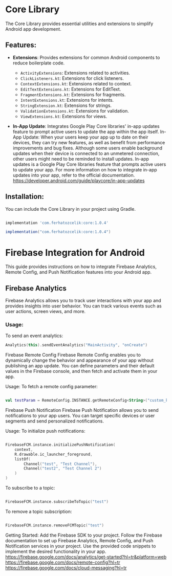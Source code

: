 # Core Library

The Core Library provides essential utilities and extensions to simplify Android app development.

## Features:

- **Extensions**: Provides extensions for common Android components to reduce boilerplate code.
  - `ActivityExtensions`: Extensions related to activities.
  - `ClickListeners.kt`: Extensions for click listeners.
  - `ContextExtensions.kt`: Extensions related to context.
  - `EditTextExtensions.kt`: Extensions for EditText.
  - `FragmentExtensions.kt`: Extensions for fragments.
  - `IntentExtensions.kt`: Extensions for intents.
  - `StringExtension.kt`: Extensions for strings.
  - `ValidationExtensions.kt`: Extensions for validation.
  - `ViewExtensions.kt`: Extensions for views.

- **In-App Update**: Integrates Google Play Core libraries' in-app updates feature to prompt active users to update the app within the app itself.
In-App Update:
When your users keep your app up to date on their devices, they can try new features, as well as benefit from performance improvements and bug fixes. Although some users enable background updates when their device is connected to an unmetered connection, other users might need to be reminded to install updates. In-app updates is a Google Play Core libraries feature that prompts active users to update your app.
For more information on how to integrate in-app updates into your app, refer to the official documentation.
https://developer.android.com/guide/playcore/in-app-updates

## Installation:

You can include the Core Library in your project using Gradle.

```groovy

implementation 'com.ferhatozcelik:core:1.0.4'

implementation("com.ferhatozcelik:core:1.0.4")

```

# Firebase Integration for Android

This guide provides instructions on how to integrate Firebase Analytics, Remote Config, and Push Notification features into your Android app.

## Firebase Analytics

Firebase Analytics allows you to track user interactions with your app and provides insights into user behavior. You can track various events such as user actions, screen views, and more.

### Usage:

To send an event analytics:

```kotlin
Analytics(this).sendEventAnalytics("MainActivity", "onCreate")

```

Firebase Remote Config
Firebase Remote Config enables you to dynamically change the behavior and appearance of your app without publishing an app update. You can define parameters and their default values in the Firebase console, and then fetch and activate them in your app.

Usage:
To fetch a remote config parameter:

```kotlin

val testParam = RemoteConfig.INSTANCE.getRemoteConfig<String>("custom_key")

```

Firebase Push Notification
Firebase Push Notification allows you to send notifications to your app users. You can target specific devices or user segments and send personalized notifications.

Usage:
To initialize push notifications:

```kotlin

FirebaseFCM.instance.initializePushNotification(
    context,
    R.drawable.ic_launcher_foreground,
    listOf(
        Channel("test", "Test Channel"),
        Channel("test2", "Test Channel 2")
    )
)

```

To subscribe to a topic:

```kotlin

FirebaseFCM.instance.subscribeToTopic("test")

```

To remove a topic subscription:

```kotlin

FirebaseFCM.instance.removeFCMTopic("test")

```

Getting Started:
Add the Firebase SDK to your project.
Follow the Firebase documentation to set up Firebase Analytics, Remote Config, and Push Notification services in your project.
Use the provided code snippets to implement the desired functionality in your app.
https://firebase.google.com/docs/analytics/get-started?hl=tr&platform=web
https://firebase.google.com/docs/remote-config?hl=tr
https://firebase.google.com/docs/cloud-messaging?hl=tr










